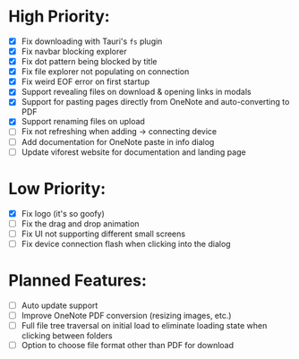 # High Priority:
- [x] Fix downloading with Tauri's `fs` plugin
- [x] Fix navbar blocking explorer
- [x] Fix dot pattern being blocked by title
- [x] Fix file explorer not populating on connection
- [x] Fix weird EOF error on first startup
- [x] Support revealing files on download & opening links in modals
- [x] Support for pasting pages directly from OneNote and auto-converting to PDF
- [x] Support renaming files on upload
- [ ] Fix not refreshing when adding -> connecting device
- [ ] Add documentation for OneNote paste in info dialog
- [ ] Update viforest website for documentation and landing page

# Low Priority:
- [x] Fix logo (it's so goofy)
- [ ] Fix the drag and drop animation
- [ ] Fix UI not supporting different small screens
- [ ] Fix device connection flash when clicking into the dialog

# Planned Features:
- [ ] Auto update support
- [ ] Improve OneNote PDF conversion (resizing images, etc.)
- [ ] Full file tree traversal on initial load to eliminate loading state when clicking between folders
- [ ] Option to choose file format other than PDF for download